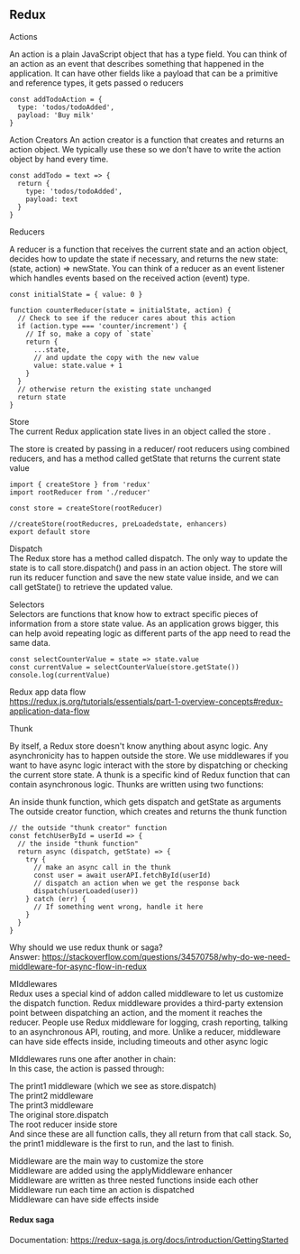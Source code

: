 ## Redux

Actions

An action is a plain JavaScript object that has a type field. You can think of an action as an event that describes something that happened in the application. It can have other fields like a payload that can be a primitive and reference types, it gets passed o reducers

```
const addTodoAction = {
  type: 'todos/todoAdded',
  payload: 'Buy milk'
}

```

Action Creators
An action creator is a function that creates and returns an action object. We typically use these so we don't have to write the action object by hand every time.

```
const addTodo = text => {
  return {
    type: 'todos/todoAdded',
    payload: text
  }
}

```

Reducers

A reducer is a function that receives the current state and an action object, decides how to update the state if necessary, and returns the new state: (state, action) => newState. You can think of a reducer as an event listener which handles events based on the received action (event) type.

```
const initialState = { value: 0 }

function counterReducer(state = initialState, action) {
  // Check to see if the reducer cares about this action
  if (action.type === 'counter/increment') {
    // If so, make a copy of `state`
    return {
      ...state,
      // and update the copy with the new value
      value: state.value + 1
    }
  }
  // otherwise return the existing state unchanged
  return state
}
```

Store  
The current Redux application state lives in an object called the store .

The store is created by passing in a reducer/ root reducers using combined reducers, and has a method called getState that returns the current state value

```
import { createStore } from 'redux'
import rootReducer from './reducer'

const store = createStore(rootReducer)

//createStore(rootReducres, preLoadedstate, enhancers)
export default store

```

Dispatch  
The Redux store has a method called dispatch. The only way to update the state is to call store.dispatch() and pass in an action object. The store will run its reducer function and save the new state value inside, and we can call getState() to retrieve the updated value.

Selectors  
Selectors are functions that know how to extract specific pieces of information from a store state value. As an application grows bigger, this can help avoid repeating logic as different parts of the app need to read the same data.

```
const selectCounterValue = state => state.value
const currentValue = selectCounterValue(store.getState())
console.log(currentValue)

```

Redux app data flow  
https://redux.js.org/tutorials/essentials/part-1-overview-concepts#redux-application-data-flow

Thunk  

By itself, a Redux store doesn't know anything about async logic. Any asynchronicity has to happen outside the store. We use middlewares if you want to have async logic interact with the store by dispatching or checking the current store state. A thunk is a specific kind of Redux function that can contain asynchronous logic. Thunks are written using two functions:  

An inside thunk function, which gets dispatch and getState as arguments   
The outside creator function, which creates and returns the thunk function  

```
// the outside "thunk creator" function
const fetchUserById = userId => {
  // the inside "thunk function"
  return async (dispatch, getState) => {
    try {
      // make an async call in the thunk
      const user = await userAPI.fetchById(userId)
      // dispatch an action when we get the response back
      dispatch(userLoaded(user))
    } catch (err) {
      // If something went wrong, handle it here
    }
  }
}
```

Why should we use redux thunk or saga?  
Answer: https://stackoverflow.com/questions/34570758/why-do-we-need-middleware-for-async-flow-in-redux  

MIddlewares   
Redux uses a special kind of addon called middleware to let us customize the dispatch function.
Redux middleware provides a third-party extension point between dispatching an action, and the moment it reaches the reducer. People use Redux middleware for logging, crash reporting, talking to an asynchronous API, routing, and more.
Unlike a reducer, middleware can have side effects inside, including timeouts and other async logic

MIddlewares runs one after another in chain:  
In this case, the action is passed through:  

The print1 middleware (which we see as store.dispatch)  
The print2 middleware  
The print3 middleware  
The original store.dispatch  
The root reducer inside store  
And since these are all function calls, they all return from that call stack. So, the print1 middleware is the first to run, and the last to finish.  

Middleware are the main way to customize the store  
Middleware are added using the applyMiddleware enhancer  
Middleware are written as three nested functions inside each other  
Middleware run each time an action is dispatched  
Middleware can have side effects inside  


#### Redux saga
Documentation: https://redux-saga.js.org/docs/introduction/GettingStarted
